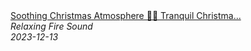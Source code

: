 <!--2024-01-14 01:04:00-->
<div class="yb">
  <a class="nodecor" href="/index.html?relaks/soothing_christmas_atmosphere_tranquil_christmas_piano_classics_by_the_fireside">
    <img class="preview" data-videoid="gyHforcvUlI" src="https://i.ytimg.com/vi/gyHforcvUlI/hqdefault.jpg" align="middle" alt="">
  </a>
  <div class="inlbl text">
    <a class="nodecor" href="/index.html?relaks/soothing_christmas_atmosphere_tranquil_christmas_piano_classics_by_the_fireside">Soothing Christmas Atmosphere 🎄🎹 Tranquil Christma...</a><br>
    <i class="smaller2">Relaxing Fire Sound</i><br>
    <i class="smaller3">2023-12-13</i>
  </div>
</div>
